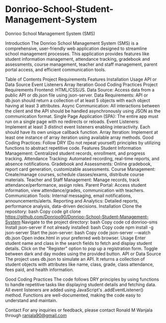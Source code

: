 # Donrioo-School-Student-Management-System
Donrioo School Management System (SMS)

Introduction
The Donrioo School Management System (SMS) is a comprehensive, user-friendly web application designed to streamline school management processes. This application provides features like student information management, attendance tracking, gradebook and assessments, course management, teacher and staff management, parent portal access, and efficient communication tools.

Table of Contents
Project Requirements
Features
Installation
Usage
API or Data Source
Event Listeners
Array Iteration
Good Coding Practices
Project Requirements
Frontend: HTML/CSS/JS.
Data Source: Access data from a public API or db.json file using json-server.
Data Requirements: API or db.json should return a collection of at least 5 objects with each object having at least 3 attributes.
Async Communication: All interactions between the client and the API should be handled asynchronously using JSON as the communication format.
Single Page Application (SPA): The entire app must run on a single page with no redirects or reloads.
Event Listeners: Implement at least 3 distinct event listeners enabling interactivity. Each should have its own unique callback function.
Array Iteration: Implement at least one instance of array iteration using available array methods.
Good Coding Practices: Follow DRY (Do not repeat yourself) principles by utilizing functions to abstract repetitive code.
Features
Student Information Management: Centralized student records, enrollment, and progress tracking.
Attendance Tracking: Automated recording, real-time reports, and absence notifications.
Gradebook and Assessments: Online gradebook, report card generation, customizable assessments.
Course Management: Create/manage courses, schedule classes/exams, distribute course materials.
Teacher and Staff Management: Manage records, track attendance/performance, assign roles.
Parent Portal: Access student information, view attendance/grades, communication with teachers.
Communication Tools: Internal messaging, email notifications, announcements/alerts.
Reporting and Analytics: Detailed reports, performance analysis, data-driven decisions.
Installation
Clone the repository:
bash
Copy code
git clone https://github.com/Donrioo90/Donrioo-School-Student-Management-System
Navigate to the project directory:
bash
Copy code
cd donrioo-sms
Install json-server if not already installed:
bash
Copy code
npm install -g json-server
Start the json-server:
bash
Copy code
json-server --watch db.json
Open index.html in your preferred web browser.
Usage
Enter student name and class in the search fields to fetch and display student details.
Click on the "Register" option to pop up a registration form.
Toggle between dark and day modes using the provided button.
API or Data Source
The project uses db.json to simulate an API. It returns a collection of student objects with attributes like name, class, grade, class attendance, fees paid, and health information.


Good Coding Practices
The code follows DRY principles by using functions to handle repetitive tasks like displaying student details and fetching data.
All event listeners are added using JavaScript's .addEventListener() method.
Functions are well-documented, making the code easy to understand and maintain.


Contact
For any inquiries or feedback, please contact Ronald M Wanjala through ranjala90@gmail.com